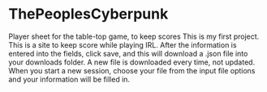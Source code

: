 # ThePeoplesCyberpunk
Player sheet for the table-top game, to keep scores
This is my first project. This is a site to keep score while playing IRL. After the information is entered into the fields, click save, and this will download a .json file into your downloads folder. A new file is downloaded every time, not updated. When you start a new session, choose your file from the input file options and your information will be filled in.
